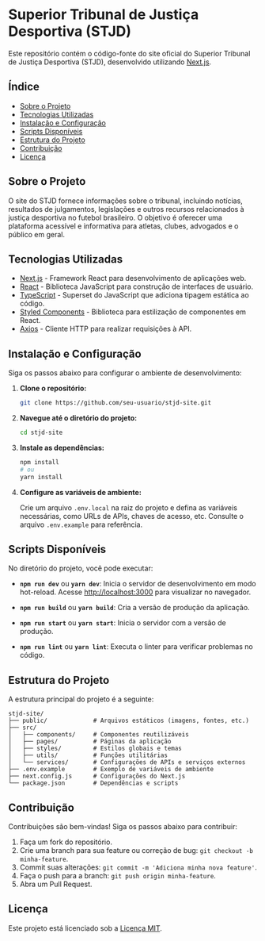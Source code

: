 
# Superior Tribunal de Justiça Desportiva (STJD)

Este repositório contém o código-fonte do site oficial do Superior Tribunal de Justiça Desportiva (STJD), desenvolvido utilizando [Next.js](https://nextjs.org/).

## Índice

- [Sobre o Projeto](#sobre-o-projeto)
- [Tecnologias Utilizadas](#tecnologias-utilizadas)
- [Instalação e Configuração](#instalação-e-configuração)
- [Scripts Disponíveis](#scripts-disponíveis)
- [Estrutura do Projeto](#estrutura-do-projeto)
- [Contribuição](#contribuição)
- [Licença](#licença)

## Sobre o Projeto

O site do STJD fornece informações sobre o tribunal, incluindo notícias, resultados de julgamentos, legislações e outros recursos relacionados à justiça desportiva no futebol brasileiro. O objetivo é oferecer uma plataforma acessível e informativa para atletas, clubes, advogados e o público em geral.

## Tecnologias Utilizadas

- [Next.js](https://nextjs.org/) - Framework React para desenvolvimento de aplicações web.
- [React](https://reactjs.org/) - Biblioteca JavaScript para construção de interfaces de usuário.
- [TypeScript](https://www.typescriptlang.org/) - Superset do JavaScript que adiciona tipagem estática ao código.
- [Styled Components](https://styled-components.com/) - Biblioteca para estilização de componentes em React.
- [Axios](https://axios-http.com/) - Cliente HTTP para realizar requisições à API.

## Instalação e Configuração

Siga os passos abaixo para configurar o ambiente de desenvolvimento:

1. **Clone o repositório:**

   ```bash
   git clone https://github.com/seu-usuario/stjd-site.git
   ```

2. **Navegue até o diretório do projeto:**

   ```bash
   cd stjd-site
   ```

3. **Instale as dependências:**

   ```bash
   npm install
   # ou
   yarn install
   ```

4. **Configure as variáveis de ambiente:**

   Crie um arquivo `.env.local` na raiz do projeto e defina as variáveis necessárias, como URLs de APIs, chaves de acesso, etc. Consulte o arquivo `.env.example` para referência.

## Scripts Disponíveis

No diretório do projeto, você pode executar:

- **`npm run dev`** ou **`yarn dev`**: Inicia o servidor de desenvolvimento em modo hot-reload. Acesse [http://localhost:3000](http://localhost:3000) para visualizar no navegador.

- **`npm run build`** ou **`yarn build`**: Cria a versão de produção da aplicação.

- **`npm run start`** ou **`yarn start`**: Inicia o servidor com a versão de produção.

- **`npm run lint`** ou **`yarn lint`**: Executa o linter para verificar problemas no código.

## Estrutura do Projeto

A estrutura principal do projeto é a seguinte:

```
stjd-site/
├── public/             # Arquivos estáticos (imagens, fontes, etc.)
├── src/
│   ├── components/     # Componentes reutilizáveis
│   ├── pages/          # Páginas da aplicação
│   ├── styles/         # Estilos globais e temas
│   ├── utils/          # Funções utilitárias
│   └── services/       # Configurações de APIs e serviços externos
├── .env.example        # Exemplo de variáveis de ambiente
├── next.config.js      # Configurações do Next.js
└── package.json        # Dependências e scripts
```

## Contribuição

Contribuições são bem-vindas! Siga os passos abaixo para contribuir:

1. Faça um fork do repositório.
2. Crie uma branch para sua feature ou correção de bug: `git checkout -b minha-feature`.
3. Commit suas alterações: `git commit -m 'Adiciona minha nova feature'`.
4. Faça o push para a branch: `git push origin minha-feature`.
5. Abra um Pull Request.

## Licença

Este projeto está licenciado sob a [Licença MIT](LICENSE).
